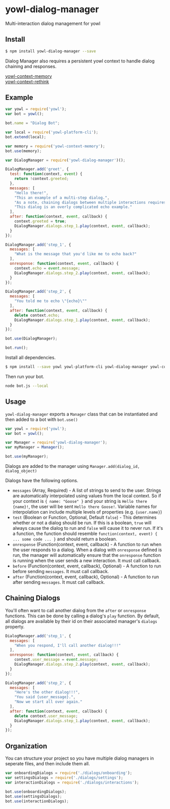 # yowl-dialog-manager

Multi-interaction dialog management for yowl

## Install

```bash
$ npm install yowl-dialog-manager --save
```

Dialog Manager also requires a persistent yowl context to handle dialog chaining and responses.

[yowl-context-memory](https://github.com/brianbrunner/yowl-context-memory)  
[yowl-context-rethink](https://github.com/brianbrunner/yowl-context-rethink)

## Example

```js
var yowl = require('yowl');
var bot = yowl();

bot.name = "Dialog Bot";

var local = require('yowl-platform-cli');
bot.extend(local);

var memory = require('yowl-context-memory');
bot.use(memory);

var DialogManager = require('yowl-dialog-manager')();

DialogManager.add('greet', {
  test: function(context, event) {
    return !context.greeted;
  },
  messages: [
    "Hello there!",
    "This an example of a multi-step dialog.",
    "As a note, chaining dialogs between multiple interactions requires a persisted context.",
    "This dialog is an overly complicated echo example."
  ],
  after: function(context, event, callback) {
    context.greeted = true;
    DialogManager.dialogs.step_1.play(context, event, callback);
  }
});

DialogManager.add('step_1', {
  messages: [
    "What is the message that you'd like me to echo back?"
  ],
  onresponse: function(context, event, callback) {
    context.echo = event.message;
    DialogManager.dialogs.step_2.play(context, event, callback);
  }
});

DialogManager.add('step_2', {
  messages: [
    "You told me to echo \"{echo}\""
  ],
  after: function(context, event, callback) {
    delete context.echo;
    DialogManager.dialogs.step_1.play(context, event, callback);
  }
});

bot.use(DialogManager);

bot.run();
```

Install all dependencies.

```bash
$ npm install --save yowl yowl-platform-cli yowl-dialog-manager yowl-context-memory
```

Then run your bot.

```bash
node bot.js --local
```

## Usage

`yowl-dialog-manager` exports a `Manager` class that can be instantiated and then added to a bot with `bot.use()`

```js
var yowl = require('yowl');
var bot = yowl();

var Manager = require('yowl-dialog-manager');
var myManager = Manager();

bot.use(myManager);
```

Dialogs are added to the manager using `Manager.add(dialog_id, dialog_object)`

Dialogs have the following options.

  * `messages` (Array, Required) - A list of strings to send to the user. Strings are automatically interpolated using values from the local context. So if your context is `{ name: "Goose" }` and your string is `Hello there {name}!`, the user will be sent `Hello there Goose!`. Variable names for interpolation can include multiple levels of properties (e.g. `{user.name}`)
  * `test` (Boolean or Function, Optional, Default `false`) - This determines whether or not a dialog should be run. If this is a boolean, `true` will always cause the dialog to run and `false` will cause it to never run. If it's a function, the function should resemble `function(context, event) { ... some code ... }` and should return a boolean.
  * `onresponse` (Function(context, event, callback) - A function to run when the user responds to a dialog. When a dialog with `onresponse` defined is run, the manager will automatically ensure that the `onresponse` function is running when the user sends a new interaction. It must call callback.
  * `before` (Function(context, event, callback), Optional) - A function to run before sending `messages`. It must call callback.
  * `after` (Function(context, event, callback), Optional) - A function to run after sending `messages`. It must call callback.

## Chaining Dialogs

You'll often want to call another dialog from the `after` or `onresponse` functions. This can be done by calling a dialog's `play` function. By default, all dialogs are available by their id on their associated manager's `dialogs` property.

```js
DialogManager.add('step_1', {
  messages: [
    "When you respond, I'll call another dialog!!!"
  ],
  onresponse: function(context, event, callback) {
    context.user_message = event.message;
    DialogManager.dialogs.step_2.play(context, event, callback);
  }
});

DialogManager.add('step_2', {
  messages: [
    "Here's the other dialog!!!",
    "You said {user_message}.",
    "Now we start all over again."
  ],
  after: function(context, event, callback) {
    delete context.user_message;
    DialogManager.dialogs.step_1.play(context, event, callback);
  }
});
```

## Organization

You can structure your project so you have multiple dialog managers in seperate files, and then include them all.

```js
var onboardingDialogs = require('./dialogs/onboarding');
var settingsDialogs = require('./dialogs/settings');
var interactionDialogs = require('./dialogs/interactions');

bot.use(onboardingDialogs);
bot.use(settingsDialogs);
bot.use(interactionDialogs);
```


